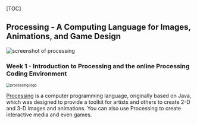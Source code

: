 [TOC]

## Processing - A Computing Language for Images, Animations, and Game Design

![screenshot of processing](http://insights.dice.com/wp-content/uploads/2014/03/Processing-Screenshot.png)



### Week 1 - Introduction to Processing and the online Processing Coding Environment

<img src="https://upload.wikimedia.org/wikipedia/commons/thumb/c/cb/Processing_2021_logo.svg/640px-Processing_2021_logo.svg.png" alt="processing logo" style="zoom:67%;" />

[Processing](https://processing.org/) is a computer programming language, originally based on Java, which was designed to provide a toolkit for artists and others to create 2-D and 3-D images and animations. You can also use Processing to create interactive media and even games.

